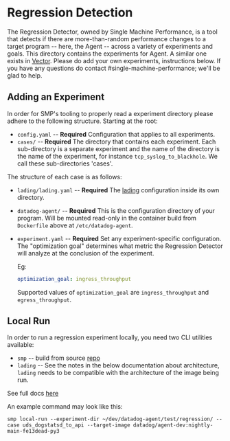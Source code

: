 # Regression Detection

The Regression Detector, owned by Single Machine Performance, is a tool that
detects if there are more-than-random performance changes to a target program --
here, the Agent -- across a variety of experiments and goals. This directory
contains the experiments for Agent. A similar one exists in [Vector]. Please do
add your own experiments, instructions below. If you have any questions do
contact #single-machine-performance; we'll be glad to help.

## Adding an Experiment

In order for SMP's tooling to properly read a experiment directory please
adhere to the following structure. Starting at the root:

* `config.yaml` -- __Required__ Configuration that applies to all experiments.
* `cases/` -- __Required__ The directory that contains each experiment.
  Each sub-directory is a separate experiment and the name of the
  directory is the name of the experiment, for instance
  `tcp_syslog_to_blackhole`. We call these sub-directories 'cases'.

The structure of each case is as follows:

* `lading/lading.yaml` -- __Required__ The [lading] configuration inside its own
  directory.
* `datadog-agent/` -- __Required__ This is the configuration directory of your
  program. Will be mounted read-only in the container build from `Dockerfile`
  above at `/etc/datadog-agent`.
* `experiment.yaml` -- __Required__ Set any experiment-specific configuration.
  The "optimization goal" determines what metric the Regression Detector
  will analyze at the conclusion of the experiment.

  Eg:
  ```yaml
  optimization_goal: ingress_throughput
  ```

  Supported values of `optimization_goal` are `ingress_throughput` and
  `egress_throughput`.

[Vector]: https://github.com/vectordotdev/vector/tree/master/regression
[lading]: https://github.com/DataDog/lading

## Local Run
In order to run a regression experiment locally, you need two CLI utilities
available:
- `smp` -- build from source [repo](https://github.com/DataDog/single-machine-performance/)
- `lading` -- See the notes in the below documentation about architecture,
  `lading` needs to be compatible with the architecture of the image being run.

See full docs [here](https://github.com/DataDog/single-machine-performance/blob/main/smp/README.md#running-replicates-locally)

An example command may look like this:
```
smp local-run --experiment-dir ~/dev/datadog-agent/test/regression/ --case uds_dogstatsd_to_api --target-image datadog/agent-dev:nightly-main-fe13dead-py3
```
